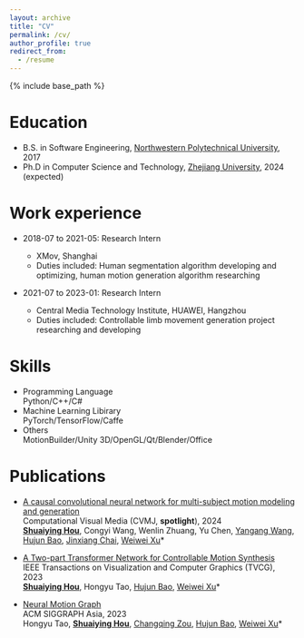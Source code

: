 ```yaml
---
layout: archive
title: "CV"
permalink: /cv/
author_profile: true
redirect_from:
  - /resume
---
```


{% include base_path %}


Education
======
* B.S. in Software Engineering, [Northwestern Polytechnical University](https://www.nwpu.edu.cn/), 2017
* Ph.D in Computer Science and Technology, [Zhejiang University](https://www.zju.edu.cn/), 2024 (expected)

Work experience
======
* 2018-07 to 2021-05: Research Intern
  * XMov, Shanghai
  * Duties included: Human segmentation algorithm developing and optimizing, human motion generation algorithm researching

* 2021-07 to 2023-01: Research Intern
  * Central Media Technology Institute, HUAWEI, Hangzhou
  * Duties included: Controllable limb movement generation project researching and developing
  
Skills
======
* Programming Language\
  Python/C++/C#
* Machine Learning Libirary\
  PyTorch/TensorFlow/Caffe
* Others\
  MotionBuilder/Unity 3D/OpenGL/Qt/Blender/Office

Publications
======
* [A causal convolutional neural network for multi-subject motion modeling and generation](https://link.springer.com/article/10.1007/s41095-022-0307-3)\
Computational Visual Media (CVMJ, **spotlight**), 2024 \
[**Shuaiying Hou**](https://houericsy.github.io/ShuaiyingHou/), Congyi Wang, Wenlin Zhuang, Yu Chen, [Yangang Wang](https://www.yangangwang.com/), [Hujun Bao](http://www.cad.zju.edu.cn/home/bao/), [Jinxiang Chai](https://scholar.google.com/citations?user=OcN1_gwAAAAJ&hl=zh-CN), [Weiwei Xu](http://www.cad.zju.edu.cn/home/weiweixu/weiweixu_en.htm)<span class="toggle-info" onclick="toggleInfo()">*</span>
<!-- <div class="info" id="info">corresponding author</div> -->

* [A Two-part Transformer Network for Controllable Motion Synthesis](https://ieeexplore.ieee.org/document/10147861)\
IEEE Transactions on Visualization and Computer Graphics (TVCG), 2023\
[**Shuaiying Hou**](https://houericsy.github.io/ShuaiyingHou/), Hongyu Tao, [Hujun Bao](http://www.cad.zju.edu.cn/home/bao/), [Weiwei Xu](http://www.cad.zju.edu.cn/home/weiweixu/weiweixu_en.htm)<span class="toggle-info" onclick="toggleInfo()">*</span>
<!-- <div class="info" id="info">corresponding author</div> -->

* [Neural Motion Graph](https://dl.acm.org/doi/10.1145/3610548.3618181)\
ACM SIGGRAPH Asia, 2023\
Hongyu Tao, [**Shuaiying Hou**](https://houericsy.github.io/ShuaiyingHou/), [Changqing Zou](https://changqingzou.weebly.com/), [Hujun Bao](http://www.cad.zju.edu.cn/home/bao/), [Weiwei Xu](http://www.cad.zju.edu.cn/home/weiweixu/weiweixu_en.htm)<span class="toggle-info" onclick="toggleInfo()">*</span>
<div class="info" id="info">corresponding author</div>



<!-- Publications
======
  <ul>{% for post in site.publications %}
    {% include archive-single-cv.html %}
  {% endfor %}</ul> -->

<script>
function toggleInfo() {
    var info = document.getElementById("info");
    info.style.display = (info.style.display === "none" || info.style.display === "") ? "block" : "none";
}
</script>

<style>
span.toggle-info {
    cursor: pointer;
}

div.info {
    display: none;
    margin-left: 5px;
}
</style>
